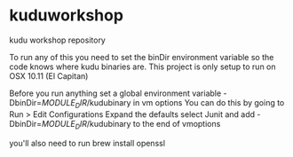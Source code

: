 # kuduworkshop
kudu workshop repository

To run any of this you need to set the binDir environment variable so the code knows where kudu binaries are.
This project is only setup to run on OSX 10.11 (El Capitan)

Before you run anything set a global environment variable -DbinDir=$MODULE_DIR$/kudubinary in vm options
You can do this by going to Run > Edit Configurations
Expand the defaults
select Junit and add -DbinDir=$MODULE_DIR$/kudubinary to the end of vmoptions

you'll also need to run brew install openssl
